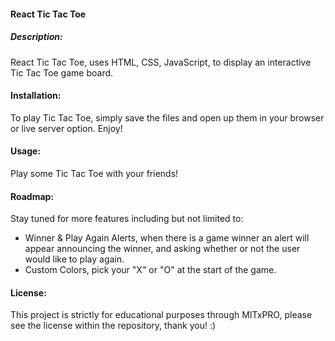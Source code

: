 <h4> React Tic Tac Toe </h4>

<h5> Description: </h5>
<p> React Tic Tac Toe, uses HTML, CSS, JavaScript, to display an interactive Tic Tac Toe game board. 
  
<h4> Installation: </h4>
<p> To play Tic Tac Toe, simply save the files and open up them in your browser or live server option. Enjoy! </p>

<h4>Usage:</h4>
<p> Play some Tic Tac Toe with your friends! </p>

<h4>Roadmap:</h4>
<p> Stay tuned for more features including but not limited to:
    <ul>
        <li> Winner & Play Again Alerts, when there is a game winner an alert will appear announcing the winner, and asking whether or not the user would like to play again. </li>
        <li> Custom Colors, pick your "X" or "O" at the start of the game.  </li>
    </ul>
</p>

<h4> License: </h4>
<p> This project is strictly for educational purposes through MITxPRO, please see the license within the repository, thank you! :)</p>
